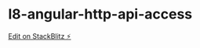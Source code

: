 # l8-angular-http-api-access

[Edit on StackBlitz ⚡️](https://stackblitz.com/edit/l8-angular-http-api-access)